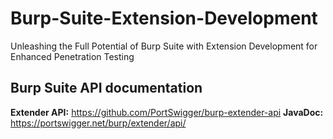 # Burp-Suite-Extension-Development
Unleashing the Full Potential of Burp Suite with Extension Development for Enhanced Penetration Testing

## Burp Suite API documentation 
**Extender API:**
https://github.com/PortSwigger/burp-extender-api
**JavaDoc:** 
https://portswigger.net/burp/extender/api/
